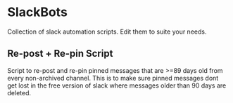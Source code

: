 # SlackBots
Collection of slack automation scripts. Edit them to suite your needs.

## Re-post + Re-pin Script
Script to re-post and re-pin pinned messages that are >=89 days old from every non-archived channel. This is to make sure pinned messages dont get lost in the free version of slack where messages older than 90 days are deleted.
